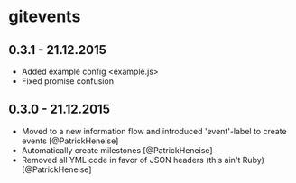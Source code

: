 # gitevents

## 0.3.1 - 21.12.2015
- Added example config <example.js>
- Fixed promise confusion

## 0.3.0 - 21.12.2015
- Moved to a new information flow and introduced 'event'-label to create events [@PatrickHeneise]
- Automatically create milestones [@PatrickHeneise]
- Removed all YML code in favor of JSON headers (this ain't Ruby) [@PatrickHeneise]
